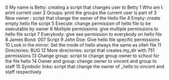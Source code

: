 0 My name is Betty: creating a script that changes user to Betty
1 Who am I: print current user
2 Groups: print the groups the current user is part of
3 New owner : script that change the owner of the Hello file
4 Empty: create empty hello file script
5 Execute: change permission of hello file to be executable by owner
6 Multiple permissions: give multiple permissions to hello file script
7 Everybody: give exe permission to everybody on hello file
8 James Bond: 007 Script
9 John Doe: Give hello file specific permissions
10 Look in the mirror: Set the mode of hello always the same as olleh file
11 Directories: BUG
12 More directories: script that creates my_dir with 751 permissions
13 Change group: script to change group owner to school for the file hello
14 Owner and group: change owner to vincent and group to staff
15 Symbolic links: script that change the owner of _hello to vincent and staff respectively